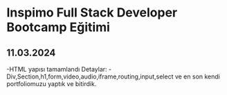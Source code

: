 # Inspimo Full Stack Developer Bootcamp Eğitimi

## 11.03.2024
-HTML yapısı tamamlandı
    Detaylar:
    - Div,Section,h1,form,video,audio,iframe,routing,input,select ve en son kendi portfoliomuzu yaptık ve bitirdik.